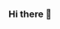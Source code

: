 ### Hi there 👋

<!--

[![ultra-supara's GitHub stats](https://github-readme-stats.vercel.app/api?username=ultra-supara)](https://github.com/ultra-supara/github-readme-stats)

![ultra-supara's GitHub stats](https://github-readme-stats.vercel.app/api?username=ultra-supara&show_icons=true&theme=highcontrast)

[![Top Langs](https://github-readme-stats.vercel.app/api/top-langs/?username=ultra-supara&layout=compact)](https://github.com/ultra-supara/github-readme-stats)


- 🔭 I’m currently working on ...
- 🌱 I’m currently learning ...
- 👯 I’m looking to collaborate on ...
- 🤔 I’m looking for help with ...
- 💬 Ask me about ...
- 📫 How to reach me: ...
- 😄 Pronouns: ...
- ⚡ Fun fact: ...
-->
